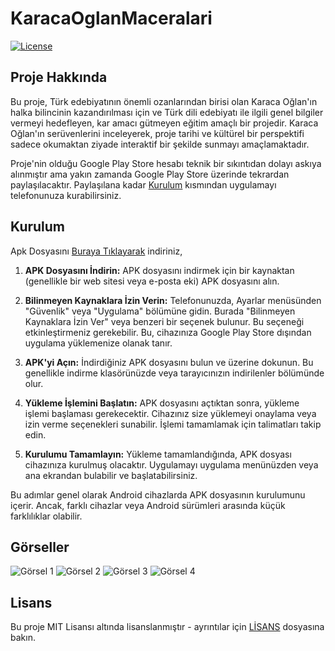 # KaracaOglanMaceralari

[![License](https://img.shields.io/badge/License-MIT-blue.svg)](LICENSE)

## Proje Hakkında

Bu proje, Türk edebiyatının önemli ozanlarından birisi olan Karaca Oğlan'ın halka bilincinin kazandırılması için ve Türk dili edebiyatı ile ilgili genel bilgiler vermeyi hedefleyen, kar amacı gütmeyen eğitim amaçlı bir projedir. Karaca Oğlan'ın serüvenlerini inceleyerek, proje tarihi ve kültürel bir perspektifi sadece okumaktan ziyade interaktif bir şekilde sunmayı amaçlamaktadır.

Proje'nin olduğu Google Play Store hesabı teknik bir sıkıntıdan dolayı askıya alınmıştır ama yakın zamanda Google Play Store üzerinde tekrardan paylaşılacaktır. Paylaşılana kadar [Kurulum](#kurulum) kısmından uygulamayı telefonunuza kurabilirsiniz.

## Kurulum

Apk Dosyasını [Buraya Tıklayarak](https://drive.google.com/file/d/1TyVNkFlQimR4q0bqI2XDo7MYudS81BCG/view?usp=sharing) indiriniz,

1. **APK Dosyasını İndirin:** APK dosyasını indirmek için bir kaynaktan (genellikle bir web sitesi veya e-posta eki) APK dosyasını alın.

2. **Bilinmeyen Kaynaklara İzin Verin:** Telefonunuzda, Ayarlar menüsünden "Güvenlik" veya "Uygulama" bölümüne gidin. Burada "Bilinmeyen Kaynaklara İzin Ver" veya benzeri bir seçenek bulunur. Bu seçeneği etkinleştirmeniz gerekebilir. Bu, cihazınıza Google Play Store dışından uygulama yüklemenize olanak tanır.

3. **APK'yi Açın:** İndirdiğiniz APK dosyasını bulun ve üzerine dokunun. Bu genellikle indirme klasörünüzde veya tarayıcınızın indirilenler bölümünde olur.

4. **Yükleme İşlemini Başlatın:** APK dosyasını açtıktan sonra, yükleme işlemi başlaması gerekecektir. Cihazınız size yüklemeyi onaylama veya izin verme seçenekleri sunabilir. İşlemi tamamlamak için talimatları takip edin.

5. **Kurulumu Tamamlayın:** Yükleme tamamlandığında, APK dosyası cihazınıza kurulmuş olacaktır. Uygulamayı uygulama menünüzden veya ana ekrandan bulabilir ve başlatabilirsiniz.

Bu adımlar genel olarak Android cihazlarda APK dosyasının kurulumunu içerir. Ancak, farklı cihazlar veya Android sürümleri arasında küçük farklılıklar olabilir.

## Görseller

![Görsel 1](https://lh3.googleusercontent.com/u/0/drive-viewer/AKGpihYNnE9L9IGc2qNPWApm3FTqee2m_-_8JeLGlX9xtNOUQR0c9U7oQ8gzf1gQiYwl_AxAgzy8G5MgHIS2NgEqc8FYLEHgcwNU1Tc=w1219-h914-rw-v1)
![Görsel 2](https://lh3.googleusercontent.com/fife/ALs6j_FtFI9ULQt4jchfcjLzBikmvox4MN69tsz_jaHUo17OKWL4t4BfE5jEZQocNofaxug7kLVJDakdS6r8laf_4JtwIeljtLu-CRPm629jcN8DLRfw6rrPkYoT4d8OqQe4c-wooUwRzS8hiQKuz1TAty21STQgj4O85wW6B-KecW-lFsm7NFzpjPZJeIc7bQG8SKrE0GzdYe8NsctXEtG_Fh2Dfj9NlUEHHQb0vEiw95PoOeHh0WPxhENdPRBN0nahGjYbA7-QJdROgQz2H16yTyNcEOuvgJqQkEE-SJVTPJwd0fth5P9wEfAcbJdDv5UwUP3ocHdjw39OQmlns3mksdh50OatcBjHPRaZkyhou6tOiNv9Kgqw8Yd7jzn-krL63dXQj_HumpgUEICd_SjZQAkXrU4ZNfR1bwAl7PMtwJFeSIkyHYU2paBw9bRer8ap5ZF7CNmlCIwQ5fw6GdE4h5MVXzTI3WqK7w8Aia32k8HmQWo-zCtZjIs6yrrkZZDo57FuNPaORXu_x8ciLI28By6EmKUkjD4jAxI-0uWb-bnVQA4WTG8xZ1e6D9lprBTU-EisY-8RPZIPjk8thX4UNy7meZ5kM8mf0spbZQ8XmYgBUDAwUtlmWoDTSGBVCnaRL4tDI00kdUG41zR9qPgNspq-avhnk3z1g30xnvJ9vm02Hn4PNFZPb6WJXHIru7qO7CUau7SDw-VYdEb09w7CuncmJyuWDQ8kpbsje6oBzTg_DLa1M_HTaUAQCRmR1GtYRGEqXh8xfW6Bnh_PAXIhoXTADVUoy6VO65Ta8dhm9-FdzUkg1u9LpAuHenMSfYyaiiu8YsbQohSV7Ag-b1a1S4IVdj_mHLj6rMDnmj0WJ7Vqt1bgarIaEGw0vEDdnvtmvQk-yTkp0c3cWysfmxCU3zpQjqmgfxJ7g1JzyutOrFsHGZzc7VdNHmEQ3KZLcD4MJWwTcd37C-thBrc5r1RbKQo2kGmTPRjoou11HzOvpsa2wajmU8TQ0l8_Rx29tN6cLWdqIATgbaSxcnrZOAU5u1_JkulJP6XRyXAZQ7kReTAEEz9yUlBuzIzTWtFC7LRmXimhqr3WsGkgAD0HWaXE7G7jh90fhHSc4lqYLlK2FWPk69i8ISoYArM0BVvRCPl3qyBi2SQdfgF1qulEXLbPPLIkXwm6YRf4rqzq5R6yplP7CqyXobQaOkQfYbaBQ8lzjz_GNAZ5zqMoj5MMnwOtIb10AAaYBloOLbnw87Jm-3VIewT7nhwU-B0RPvJx0kk1kLBnJsOriz0Xy7faHy1xtvCE6o2i80wXRLj48OeGxrDbp6p8nvuflJ-RWFrrnOCpJotJtIF0OsSQ8pIY3nOFSBf_8THiAUC_7C2xT5PW7YE7vjy_evNYYUS7kK1YQxfjPKKMFMdHXBcJt7RAMVznLAb7L1GAm0Bd6-WlEuQl7TcNBLk6xlLjL-Hs1yB0xbBs5hNxfzWhbPoETie2-fvwTx3_MaFbSKXJrpGw4CNZcOkaVy246kiBy4Eurxty-Cw38YOLniRoWqCv7ftqQo5SeT36siuSNMJJD6Ljht7pn7InYfDzlR5anNcave_yB1tXx6Kvcy_hmNdhuM_TlKobcSM92CXsplc5F-N8nSMHpaHScPcfmrXLKrAvb0bKR9v2HssMikvh_1dlEK84jk4lbPW7pg=w1219-h914)
![Görsel 3](https://lh3.googleusercontent.com/fife/ALs6j_Hs311B5B7P1CtvZ5SfXVhjeHbkKRWYmP2hPgnKmNx72Pw4XTHLAt3vyopXtRyn4xzBLKctjMxiky8ePOogIBG-LERxft7MKVcXs1QdRzqpJf40iSYwvfd5a11gVZmbYNPd4RNyR7Lks5WsQGlOmobLCgaOVp48-u8EfPUvIi74u16VlBCVqkv9vtM1o8XztivuU8pZMGNzqDXy3aWYs8zEqqYqFIGJ-PxxpEORY-ox6iXARdA57s1hsO_W-l8hM6RvcWBrp5DuWNbIUWxOMQf-EpfSK9AUJZEUyXk42Atgo1hOcPa7ylnxNHefnf-0lWc6_h9_u7bBDGzrl4FIXEsJGWt50nlooSdXgys-xnwCBYq9rm9VCnIpgFFsxG1ODm0bteA0bJg7nxnlyKzJX_OTEqgRINuYF9DbsvVyAJ9jNRL2_XRxdfD4RxBKoMPA7sH-0ZGTsdyy3m6iYez0SvwJy49DWbJYlotcHZ0mKdu2QKPYK3KaaN72ifkqUfXoba33RfeU3UYgCpvKW1Z4gf08NZp7nsepWyQ34Jkl7wyhX0wkwKgtCT5EH5dpRdnZi4Da4KMEmpbBGqtLP-PZJT9q9Fdhybn5Yxz8L2rQW6tsi2hSJqFw8v7uWpte3wBj2-vC5ewIlprq41Qnjyh1kAWCUk2DJhHk8TW0e2EzFAXOKpcyvbE03LhI4o9E_B2_GMEQD9B9rHgxmokgwLYtVbsSQXW_-svhB05_exnHdP9LFhxAe65nThsdD9Y7bXAG8Gt--Av6xCcokN-KaBwL3FRalbtZe8nlFFMEiK2x_r36dPbIABsO7k-SBVQX7NzBEjpZs5Jj2lkNWXTvDXA60BbK8ALBnFordKF5SSPQd0t_-f7VPl-Rfo0x3DZKCHhzBwAZwS5z5QcxlPDMsXZjqqkphiauzxjhZ89464kwlqWKaPTB82zAM6dSPwvScJx-8kGvHHn4SGBzLthLGtKkhGM4acKftlWfxMfZnDoYhK7Y5W4f9C05TWjiBCEQOFAhBY36yncHSQ5-prHc5J773oPF1p8yCm7EnTTaY4falJm5jNO0p2VjyVaIDys2DgT4ElKB8i-NKTunEQFYDfK3jhrD7b92kyaqVckeCY8W9gMoTh5wg5FSZjqkvUmIZKO30xyV2s3Bf3ICSc_6ywP7xei221vI_jw-OWx_FXf91mDygDMB7hbq6V8sQCOgWLxsnH-M5wS6pVJt1DMk_CSGKhRYkH_hkiZIflnshqL94_nulKHyZpebGrNg2v1uBGiyCDR74tB_cn1wtMwuTYScUDy4pPDvLH0xKCfTYPbK0vdPRtJ5I-zo2Xz1iB6nej1LWU4yBNwSeI466nIalyxiNE3n9S9_opaRtIljvalItFkF_CfuNOSb5p9NVeoWgHTaFqMvlPL6Flei2qz_KSPGRgLCMc3YJsYxApdMrvXW_cyhCZO0_nsW8phCCXaqBsikRIXW36hzhTrgIkvC7uSzDweW5EvJlkxro9l7GjPheGJRmPGGVZ4A44kWO0xUeyj7MTcu03TlRdqHfdywlhwkm8LK16vqC081cGC-KEU2ZNcci5qrpaIQZCua8fCF3auI3KqHvK__eNON1Kibt6vwzdHZUcG_ns3qP0NPfTHnxJtTDwYBAkFBeowlPQc2st5mdCgpahESgXTBQRXaoNxOkx4RlA=w1219-h914)
![Görsel 4](https://lh3.googleusercontent.com/fife/ALs6j_FXkE-dwLFgPab15X5kTYNpXVUzMOJPor0kbt_D4wficli54St8FAzniA-yJbeTeOLhcjdk4bYPMDXH2pCAkIPvpu9XQZJTBo3BSWsmSLhzQxDWXbQvnYIVeLnJNaP16xF1xN0FmSL9Ln0U3pSqmU8IAhllRonlgZXy8D7MErV7NTvogMG5Pgr20uW3NvpxrhEM9Un80pGhMdY7x0ThyoKXPZPSQXskCZjqs5_KVsuEISpExX-LAUds8sQvqEIj1XuA-AfnH2_UQKHB6WIfbHUJL4go6QnruVDdeThuwAdoThxqWzI0m2bZD6sma-f60eWp7qrcFa10MWgSJppS3b4FatK0dVQvDeFkjmT6MRln-vXVQbjnsL3hMgREjY5bOgXdTjyPc53aolkn4-hhyDtgdyFG-ElO-x4muwMcpiSof4-G8j5q4tplyYXSMR3atpg4Hgj44TcUaa_aUGI-zuabE6VAJgKVPA_aN8J_WW5FrtYE-hQ_aX-tS5oMRbueQ0GNzkyD9O0t4-D_PF9fOmubhbzBY8E0C2K9c-7dP_li_GfuuFclHzFaB0FlsCa6wMHexWZhesEfbFjRRjaLBEZAXyUbKXVVACkMG1twQAKp7J3sCbiUjBFj6QB0EnXthHvv9fgIq91Ko1UQFnLrH5CVwk9CX7Ix_kZX5jhTlPn_w3skAfTRP4ihMC5jp54fXlkeiUNubTkWW9nAY57uLWaqSR4TfqrIt3IDtIIdpWfX9aVt9ZTkItOs6DpAvKKW8RjP0wBu5KvyVqewwJklmvxqEv1YzAoGYRVj2AGRsh4QF85FInCJFkK2gBaJaeom67DjnewzZ15EIn__hZydKXGybAgvuOAhQAU8VrcSa-dhY77qZQcuwiJCStJDl1rtI1ra_enGcWOKZAcswttRD_zIeH93dpwFNkecMxCX-R9nYssN-xovwcRPYaxPnp59mXXJm1s_dCAoz-y0c3IOoll_J5fsD8Z3VDug_1foUfQagdGX9Z52ISNgV67wiBZ991BPOAZOBj2m1pfL4JB4vPSfo6s8LgTi9Rtm3WoTOh0RZtZZPTxFR0T5RTpDDZz4Q5Hkhh3ESFS7C0LTI7ixdpWaRTf0bKPek4Lc1xh8GqcrRY04huDoQTpoG9Qsr-p-NFuaQvDFmKrpxURWgeyv22lOAxswx6Mw8-EHrtOZ1beyqsE2Leq6PI6zRu0YzsoGL8osHd7TrWL2YIL4ZG4GAeNMVsQNhKyaLwuqpkWO8X3FJ74cmibme7jQZ106INkMcjRbqekFAArznuxnpregCcoFkz1GwUQQEAeoMJAQ3pfXGDSxQ4wkY_BS_aLH8aXJtoyTOF0HEtgcT_RT3fQktZME2Jr3yClJlOZSKvmcp95WyGiegXOPpV8S9jC96NaWnx9MHzRGb3OBBr86lQYSYsidQ3qtaZdJRzvuvIo6pn45Ou7tmtjRG-bdmyA2kWQNEVEJzlvPKw-YzBmFLMfSbq4sOjzKbtfSkQLYoZ4yV3GG9zq2oa2duaFjQi_Vbfmf_kAnLFS--wOy0pG8i9vYhxvSabSVEUUu0YbHp6vue_cH7dEH55XiGbwvAlpjiqC4IimLcnYvZtlYQcsBagdWs564PGQDgt4tJRaORrT1tksdQbkyAuXzCn3LKA7es8e76Xo8LG4PS9xsF_1FlQdb4fL8qQ=w1219-h914)

## Lisans

Bu proje MIT Lisansı altında lisanslanmıştır - ayrıntılar için [LİSANS](LICENSE) dosyasına bakın.



